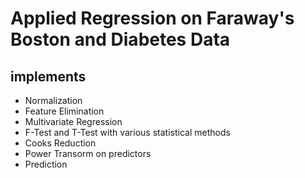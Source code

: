 # Applied Regression on Faraway's Boston and Diabetes Data

## implements

* Normalization
* Feature Elimination
* Multivariate Regression
* F-Test and T-Test with various statistical methods
* Cooks Reduction
* Power Transorm on predictors
* Prediction